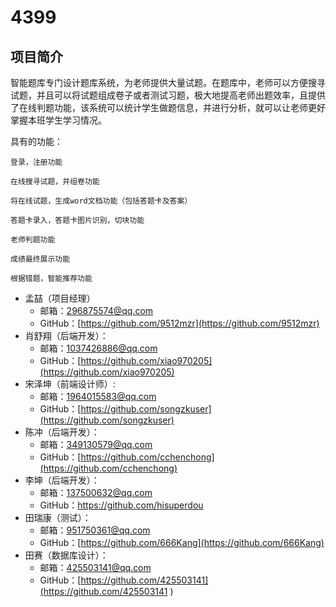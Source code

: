 # 4399
## 项目简介 
智能题库专门设计题库系统，为老师提供大量试题。在题库中，老师可以方便搜寻试题，并且可以将试题组成卷子或者测试习题，极大地提高老师出题效率，且提供了在线判题功能，该系统可以统计学生做题信息，并进行分析，就可以让老师更好掌握本班学生学习情况。

具有的功能：

    登录，注册功能
    
    在线搜寻试题，并组卷功能
    
    将在线试题，生成word文档功能（包括答题卡及答案）
    
    答题卡录入，答题卡图片识别，切块功能
    
    老师判题功能
    
    成绩最终展示功能
    
    根据错题，智能推荐功能

* 孟喆（项目经理）
  * 邮箱：[296875574@qq.com](296875574@qq.com)
  * GitHub：[https://github.com/9512mzr](https://github.com/9512mzr)
* 肖舒翔（后端开发）：
  * 邮箱：[1037426886@qq.com](1037426886@qq.com)
  * GitHub：[https://github.com/xiao970205](https://github.com/xiao970205)
* 宋泽坤（前端设计师）:
  * 邮箱：[1964015583@qq.com](1964015583@qq.com)
  * GitHub：[https://github.com/songzkuser](https://github.com/songzkuser)
* 陈冲（后端开发）：
  * 邮箱：[349130579@qq.com](349130579@qq.com)
  * GitHub：[https://github.com/cchenchong](https://github.com/cchenchong)
* 李坤（后端开发）：
  * 邮箱：[137500632@qq.com](137500632@qq.com)
  * GitHub：[https://github.com/hisuperdou ](https://github.com/hisuperdou )
* 田瑞康（测试）：
  * 邮箱：[951750361@qq.com](951750361@qq.com)
  * GitHub：[https://github.com/666Kang](https://github.com/666Kang)
* 田赛（数据库设计）：
    * 邮箱：[425503141@qq.com](425503141@qq.com)
    * GitHub：[https://github.com/425503141](https://github.com/425503141 )
